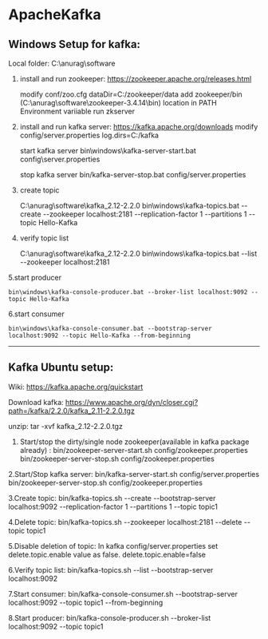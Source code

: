 # ApacheKafka

Windows Setup for kafka:
--------------------------
Local folder:
C:\anurag\software

1. install and run  zookeeper:
    https://zookeeper.apache.org/releases.html

    modify conf/zoo.cfg
    dataDir=C:/zookeeper/data
    add zookeeper/bin (C:\anurag\software\zookeeper-3.4.14\bin) location in PATH Environment variiable
    run zkserver

2. install and run  kafka server:
    https://kafka.apache.org/downloads
    modify  config/server.properties
    log.dirs=C:/kafka

    start kafka server
    bin\windows\kafka-server-start.bat config\server.properties

    stop kafka server
    bin/kafka-server-stop.bat config/server.properties

3. create topic

    C:\anurag\software\kafka_2.12-2.2.0
    bin\windows\kafka-topics.bat --create --zookeeper localhost:2181 --replication-factor 1   --partitions 1 --topic Hello-Kafka

4. verify topic list

    C:\anurag\software\kafka_2.12-2.2.0
    bin\windows\kafka-topics.bat --list --zookeeper localhost:2181

5.start producer

    bin\windows\kafka-console-producer.bat --broker-list localhost:9092 --topic Hello-Kafka

6.start consumer

    bin\windows\kafka-console-consumer.bat --bootstrap-server localhost:9092 --topic Hello-Kafka --from-beginning




------------------------------------------------
Kafka Ubuntu setup:
-------------------------------------------------
Wiki:
https://kafka.apache.org/quickstart

Download kafka:
https://www.apache.org/dyn/closer.cgi?path=/kafka/2.2.0/kafka_2.11-2.2.0.tgz

unzip:
tar -xvf kafka_2.12-2.2.0.tgz

1. Start/stop the  dirty/single node zookeeper(available in kafka package already) :
    bin/zookeeper-server-start.sh config/zookeeper.properties
    bin/zookeeper-server-stop.sh config/zookeeper.properties


2.Start/Stop kafka server:
    bin/kafka-server-start.sh config/server.properties
    bin/zookeeper-server-stop.sh config/zookeeper.properties


3.Create topic:
    bin/kafka-topics.sh --create --bootstrap-server localhost:9092 --replication-factor 1 --partitions 1 --topic topic1

4.Delete topic:
    bin/kafka-topics.sh --zookeeper localhost:2181 --delete --topic topic1

5.Disable deletion of topic:
    In kafka config/server.properties set delete.topic.enable value as false.
    delete.topic.enable=false

6.Verify topic list:
    bin/kafka-topics.sh --list --bootstrap-server localhost:9092


7.Start consumer:
    bin/kafka-console-consumer.sh --bootstrap-server localhost:9092 --topic topic1 --from-beginning

8.Start producer:
    bin/kafka-console-producer.sh --broker-list  localhost:9092 --topic topic1










